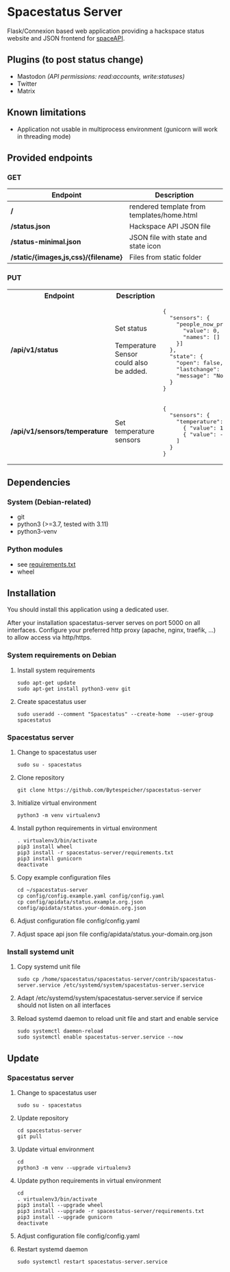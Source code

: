 # Spacestatus Server
Flask/Connexion based web application providing a hackspace status website and JSON frontend for [spaceAPI](http://spaceapi.net).

## Plugins (to post status change)
* Mastodon *(API permissions: read:accounts, write:statuses)*
* Twitter
* Matrix

## Known limitations
* Application not usable in multiprocess environment
(gunicorn will work in threading mode)

## Provided endpoints
### GET
| Endpoint | Description |
| --- | --- |
| **/** | rendered template from templates/home.html |
| **/status.json** | Hackspace API JSON file |
| **/status-minimal.json** | JSON file with state and state icon |
| **/static/{images,js,css}/{filename}** | Files from static folder |

### PUT
<table>
  <tr>
    <th>Endpoint</th>
    <th>Description</th>
    <th>Example</th>
  </tr>
  <tr>
    <td><b>/api/v1/status</b></td>
    <td>Set status<br /><br />Temperature Sensor could also be added.</td>
    <td>
      <pre>{
  "sensors": {
    "people_now_present": [{
      "value": 0,
      "names": []
    }]
  },
  "state": {
    "open": false,
    "lastchange": 1612387891,
    "message": "No devices connected"
  }
}</pre>
    </td>
  </tr>
  <tr>
    <td><b>/api/v1/sensors/temperature</b></td>
    <td>Set temperature sensors</td>
    <td>
      <pre>{
  "sensors": {
    "temperature": [
      { "value": 12.81, "unit": "°C", "location": "Hackspace" },
      { "value": -6.44, "unit": "°C", "location": "Outside" }
    ]
  }
}</pre>
    </td>
  </tr>
</table>

## Dependencies
### System (Debian-related)
* git
* python3 (>=3.7, tested with 3.11)
* python3-venv

### Python modules
* see [requirements.txt](requirements.txt)
* wheel

## Installation

You should install this application using a dedicated user.

After your installation spacestatus-server serves on port 5000 on all interfaces. Configure your preferred http proxy (apache, nginx, traefik, ...) to allow access via http/https.

### System requirements on Debian

1. Install system requirements
    ```shell
    sudo apt-get update
    sudo apt-get install python3-venv git
    ```

2. Create spacestatus user
    ```shell
    sudo useradd --comment "Spacestatus" --create-home  --user-group spacestatus
    ```

### Spacestatus server

1. Change to spacestatus user
    ```shell
    sudo su - spacestatus
    ```

2. Clone repository
    ```shell
    git clone https://github.com/Bytespeicher/spacestatus-server
    ```
3. Initialize virtual environment
    ```shell
    python3 -m venv virtualenv3
    ```
4. Install python requirements in virtual environment
    ```shell
    . virtualenv3/bin/activate
    pip3 install wheel
    pip3 install -r spacestatus-server/requirements.txt
    pip3 install gunicorn
    deactivate
    ```
5. Copy example configuration files
    ```shell
    cd ~/spacestatus-server
    cp config/config.example.yaml config/config.yaml
    cp config/apidata/status.example.org.json config/apidata/status.your-domain.org.json
    ```

6. Adjust configuration file config/config.yaml

8. Adjust space api json file config/apidata/status.your-domain.org.json

### Install systemd unit

1. Copy systemd unit file
    ```shell
    sudo cp /home/spacestatus/spacestatus-server/contrib/spacestatus-server.service /etc/systemd/system/spacestatus-server.service
    ```

2. Adapt /etc/systemd/system/spacestatus-server.service if service should not listen on all interfaces

3. Reload systemd daemon to reload unit file and start and enable service
    ```shell
    sudo systemctl daemon-reload
    sudo systemctl enable spacestatus-server.service --now
    ```
## Update

### Spacestatus server

1. Change to spacestatus user
    ```shell
    sudo su - spacestatus
    ```

2. Update repository
    ```shell
    cd spacestatus-server
    git pull
    ```

3. Update virtual environment
    ```shell
    cd
    python3 -m venv --upgrade virtualenv3
    ```

4. Update python requirements in virtual environment
    ```shell
    cd
    . virtualenv3/bin/activate
    pip3 install --upgrade wheel
    pip3 install --upgrade -r spacestatus-server/requirements.txt
    pip3 install --upgrade gunicorn
    deactivate
    ```

5. Adjust configuration file config/config.yaml

6. Restart systemd daemon
    ```shell
    sudo systemctl restart spacestatus-server.service
    ```
